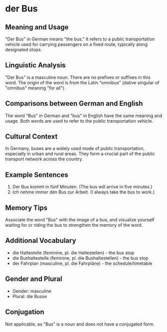 # der Bus
## Meaning and Usage
"Der Bus" in German means "the bus." It refers to a public transportation vehicle used for carrying passengers on a fixed route, typically along designated stops.

## Linguistic Analysis
"Der Bus" is a masculine noun. There are no prefixes or suffixes in this word. The origin of the word is from the Latin "omnibus" (dative singular of "omnibus" meaning "for all").

## Comparisons between German and English
The word "Bus" in German and "bus" in English have the same meaning and usage. Both words are used to refer to the public transportation vehicle.

## Cultural Context
In Germany, buses are a widely used mode of public transportation, especially in urban and rural areas. They form a crucial part of the public transport network across the country.

## Example Sentences
1. Der Bus kommt in fünf Minuten. (The bus will arrive in five minutes.)
2. Ich nehme immer den Bus zur Arbeit. (I always take the bus to work.)

## Memory Tips
Associate the word "Bus" with the image of a bus, and visualize yourself waiting for or riding the bus to strengthen the memory of the word.

## Additional Vocabulary
- die Haltestelle (feminine, pl. die Haltestellen) - the bus stop
- die Bushaltestelle (feminine, pl. die Bushaltestellen) - the bus stop
- der Fahrplan (masculine, pl. die Fahrpläne) - the schedule/timetable

## Gender and Plural
- Gender: masculine
- Plural: die Busse

## Conjugation
Not applicable, as "Bus" is a noun and does not have a conjugated form.